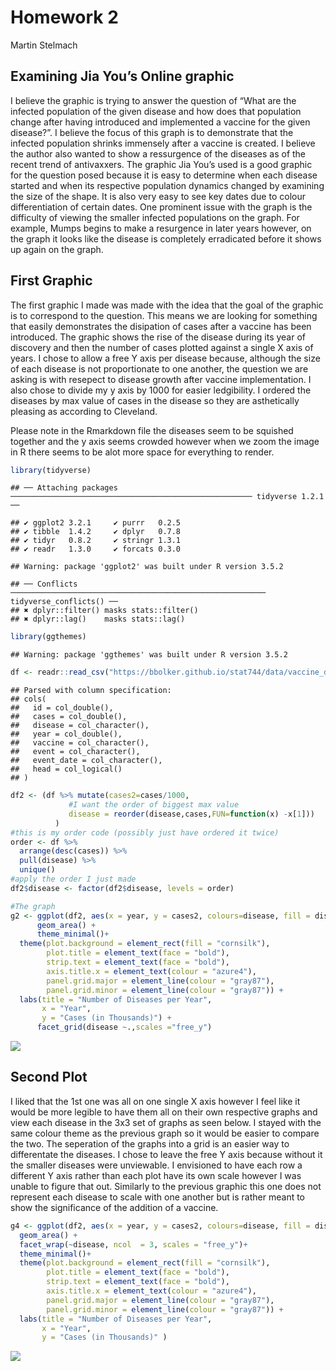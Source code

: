 Homework 2
================
Martin Stelmach

## Examining Jia You’s Online graphic

I believe the graphic is trying to answer the question of “What are the
infected population of the given disease and how does that population
change after having introduced and implemented a vaccine for the given
disease?”. I believe the focus of this graph is to demonstrate that the
infected population shrinks immensely after a vaccine is created. I
believe the author also wanted to show a ressurgence of the diseases as
of the recent trend of antivaxxers. The graphic Jia You’s used is a good
graphic for the question posed because it is easy to determine when each
disease started and when its respective population dynamics changed by
examining the size of the shape. It is also very easy to see key dates
due to colour differentiation of certain dates. One prominent issue with
the graph is the difficulty of viewing the smaller infected populations
on the graph. For example, Mumps begins to make a resurgence in later
years however, on the graph it looks like the disease is completely
erradicated before it shows up again on the graph.

## First Graphic

The first graphic I made was made with the idea that the goal of the
graphic is to correspond to the question. This means we are looking for
something that easily demonstrates the disipation of cases after a
vaccine has been introduced. The graphic shows the rise of the disease
during its year of discovery and then the number of cases plotted
against a single X axis of years. I chose to allow a free Y axis per
disease because, although the size of each disease is not proportionate
to one another, the question we are asking is with resepect to disease
growth after vaccine implementation. I also chose to divide my y axis by
1000 for easier ledgibility. I ordered the diseases by max value of
cases in the disease so they are asthetically pleasing as according to
Cleveland.

Please note in the Rmarkdown file the diseases seem to be squished
together and the y axis seems crowded however when we zoom the image in
R there seems to be alot more space for everything to
    render.

``` r
library(tidyverse)
```

    ## ── Attaching packages ────────────────────────────────────────────────────── tidyverse 1.2.1 ──

    ## ✔ ggplot2 3.2.1     ✔ purrr   0.2.5
    ## ✔ tibble  1.4.2     ✔ dplyr   0.7.8
    ## ✔ tidyr   0.8.2     ✔ stringr 1.3.1
    ## ✔ readr   1.3.0     ✔ forcats 0.3.0

    ## Warning: package 'ggplot2' was built under R version 3.5.2

    ## ── Conflicts ───────────────────────────────────────────────────────── tidyverse_conflicts() ──
    ## ✖ dplyr::filter() masks stats::filter()
    ## ✖ dplyr::lag()    masks stats::lag()

``` r
library(ggthemes)
```

    ## Warning: package 'ggthemes' was built under R version 3.5.2

``` r
df <- readr::read_csv("https://bbolker.github.io/stat744/data/vaccine_data_online.csv")
```

    ## Parsed with column specification:
    ## cols(
    ##   id = col_double(),
    ##   cases = col_double(),
    ##   disease = col_character(),
    ##   year = col_double(),
    ##   vaccine = col_character(),
    ##   event = col_character(),
    ##   event_date = col_character(),
    ##   head = col_logical()
    ## )

``` r
df2 <- (df %>% mutate(cases2=cases/1000,
             #I want the order of biggest max value
             disease = reorder(disease,cases,FUN=function(x) -x[1]))
          )
#this is my order code (possibly just have ordered it twice)
order <- df %>%
  arrange(desc(cases)) %>%
  pull(disease) %>%
  unique()
#apply the order I just made
df2$disease <- factor(df2$disease, levels = order)

#The graph 
g2 <- ggplot(df2, aes(x = year, y = cases2, colours=disease, fill = disease)) +
      geom_area() +
      theme_minimal()+
  theme(plot.background = element_rect(fill = "cornsilk"),
        plot.title = element_text(face = "bold"),
        strip.text = element_text(face = "bold"),
        axis.title.x = element_text(colour = "azure4"),
        panel.grid.major = element_line(colour = "gray87"),
        panel.grid.minor = element_line(colour = "gray87")) +
  labs(title = "Number of Diseases per Year",
       x = "Year",
       y = "Cases (in Thousands)") +
      facet_grid(disease ~.,scales ="free_y")
```

![](hmrw-rmarkdown2_files/figure-gfm/graph%201-1.png)<!-- -->

## Second Plot

I liked that the 1st one was all on one single X axis however I feel
like it would be more legible to have them all on their own respective
graphs and view each disease in the 3x3 set of graphs as seen below. I
stayed with the same colour theme as the previous graph so it would be
easier to compare the two. The seperation of the graphs into a grid is
an easier way to differentate the diseases. I chose to leave the free Y
axis because without it the smaller diseases were unviewable. I
envisioned to have each row a different Y axis rather than each plot
have its own scale however I was unable to figure that out. Similarly to
the previous graphic this one does not represent each disease to scale
with one another but is rather meant to show the significance of the
addition of a
vaccine.

``` r
g4 <- ggplot(df2, aes(x = year, y = cases2, colours=disease, fill = disease)) +
  geom_area() +
  facet_wrap(~disease, ncol  = 3, scales = "free_y")+
  theme_minimal()+
  theme(plot.background = element_rect(fill = "cornsilk"),
        plot.title = element_text(face = "bold"),
        strip.text = element_text(face = "bold"),
        axis.title.x = element_text(colour = "azure4"),
        panel.grid.major = element_line(colour = "gray87"),
        panel.grid.minor = element_line(colour = "gray87")) +
  labs(title = "Number of Diseases per Year",
       x = "Year",
       y = "Cases (in Thousands)" ) 
```

![](hmrw-rmarkdown2_files/figure-gfm/graph%202-1.png)<!-- -->
